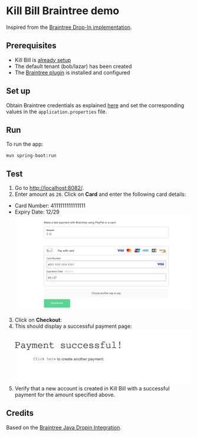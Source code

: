 Kill Bill Braintree demo
=====================

Inspired from the [Braintree Drop-In implementation](https://developer.paypal.com/braintree/docs/start/drop-in).

Prerequisites
-------------

* Kill Bill is [already setup](https://docs.killbill.io/latest/getting_started.html)
* The default tenant (bob/lazar) has been created
* The [Braintree plugin](https://github.com/killbill/killbill-braintree) is installed and configured

Set up
------

Obtain Braintree credentials as explained [here](https://github.com/killbill/killbill-braintree#configuration) and set the corresponding values in the `application.properties` file.



Run
---

To run the app:

```
mvn spring-boot:run
```

Test 
----

1. Go to [http://localhost:8082/](http://localhost:8082/).
2. Enter amount as `20`.  Click on **Card** and enter the following card details: 
  * Card Number: 4111111111111111
  * Expiry Date: 12/29
![Screen 1](doc-assets/screen1.png)  
3. Click on **Checkout**:
4. This should display a successful payment page:
![Screen 2](doc-assets/screen2.png)
5. Verify that a new account is created in Kill Bill with a successful payment for the amount specified above.

Credits
----
Based on the [Braintree Java Dropin Integration](https://github.com/braintree/braintree_spring_example).